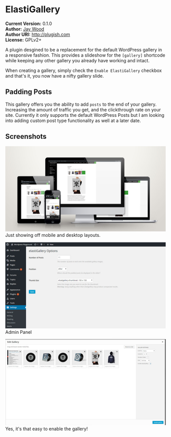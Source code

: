 # ElastiGallery

**Current Version:** 0.1.0   
**Author:** [Jay Wood](http://github.com/JayWood)   
**Author URI:** http://plugish.com   
**License:** GPLv2+   

A plugin desgined to be a replacement for the default WordPress gallery in a responsive fashion.
This provides a slideshow for the `[gallery]` shortcode while keeping any other gallery you already
have working and intact.  

When creating a gallery, simply check the `Enable ElastiGallery` checkbox and that's it, you now have
a nifty gallery slide.

## Padding Posts ##
This gallery offers you the ability to add `posts` to the end of your gallery.  Increasing the amount of
traffic you get, and the clickthrough rate on your site.  Currently it only supports the default WordPress Posts
but I am looking into adding custom post type functionality as well at a later date.

## Screenshots ##
![Showcase](https://raw.githubusercontent.com/JayWood/elastiGallery/master/screenshot-1.jpg)
Just showing off mobile and desktop layouts.

![Admin Panel](https://raw.githubusercontent.com/JayWood/elastiGallery/master/screenshot-2.jpg)
Admin Panel

![Easy Enable](https://raw.githubusercontent.com/JayWood/elastiGallery/master/screenshot-3.jpg)
Yes, it's that easy to enable the gallery!

